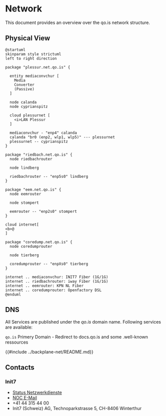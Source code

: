 # Network

This document provides an overview over the qo.is network structure.

## Physical View

```plantuml
@startuml
skinparam style strictuml
left to right direction

package "plessur.net.qo.is" {

  entity mediaconvchur [
    Media
    Converter
    (Passive)
  ]

  node calanda 
  node cyprianspitz
  
  cloud plessurnet [
    <i>LAN Plessur
  ]
  
  mediaconvchur - "enp4" calanda
  calanda "br0 (enp2, wlp1, wlp5)" --- plessurnet
  plessurnet -- cyprianspitz
} 

package "riedbach.net.qo.is" {
  node riedbachrouter

  node lindberg

  riedbachrouter -- "enp5s0" lindberg
}

package "eem.net.qo.is" {
  node eemrouter

  node stompert

  eemrouter -- "enp2s0" stompert
}

cloud internet[
<b>@
]

package "coredump.net.qo.is" {
  node coredumprouter

  node tierberg

  coredumprouter -- "enpXs0" tierberg
}

internet .. mediaconvchur: INIT7 Fiber (1G/1G)
internet .. riedbachrouter: iway Fiber (1G/1G)
internet .. eemrouter: KPN NL Fiber
internet .. coredumprouter: Openfactory DSL
@enduml
```

## DNS

All Services are published under the *qo.is* domain name. Following services are available:

`qo.is` Primery Domain - Redirect to docs.qo.is and some .well-known ressources

{{#include ../backplane-net/README.md}}

## Contacts


### Init7

- [Status Netzwerkdienste](https://www.init7.net/status/)
- [NOC E-Mail](mailto:noc@init7.net)
- +41 44 315 44 00
- Init7 (Schweiz) AG, Technoparkstrasse 5, CH-8406 Winterthur
